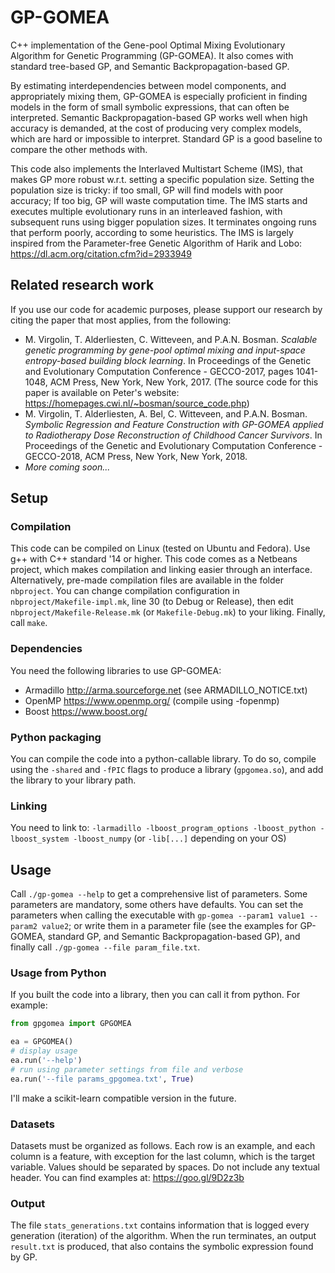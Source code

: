 # GP-GOMEA
C++ implementation of the Gene-pool Optimal Mixing Evolutionary Algorithm for Genetic Programming (GP-GOMEA). It also comes with standard tree-based GP, and Semantic Backpropagation-based GP.

By estimating interdependencies between model components, and appropriately mixing them, GP-GOMEA is especially proficient in finding models in the form of small symbolic expressions, that can often be interpreted. Semantic Backpropagation-based GP works well when high accuracy is demanded, at the cost of producing very complex models, which are hard or impossible to interpret. Standard GP is a good baseline to compare the other methods with.

This code also implements the Interlaved Multistart Scheme (IMS), that makes GP more robust w.r.t. setting a specific population size. Setting the population size is tricky: if too small, GP will find models with poor accuracy; If too big, GP will waste computation time. The IMS starts and executes multiple evolutionary runs in an interleaved fashion, with subsequent runs using bigger population sizes. It terminates ongoing runs that perform poorly, according to some heuristics. The IMS is largely inspired from the Parameter-free Genetic Algorithm of Harik and Lobo: https://dl.acm.org/citation.cfm?id=2933949

## Related research work
If you use our code for academic purposes, please support our research by citing the paper that most applies, from the following:
* M. Virgolin, T. Alderliesten, C. Witteveen, and P.A.N. Bosman. *Scalable genetic programming by gene-pool optimal mixing and input-space entropy-based building block learning*. In Proceedings of the Genetic and Evolutionary Computation Conference - GECCO-2017, pages 1041-1048, ACM Press, New York, New York, 2017. (The source code for this paper is available on Peter's website: https://homepages.cwi.nl/~bosman/source_code.php)
* M. Virgolin, T. Alderliesten, A. Bel, C. Witteveen, and P.A.N. Bosman. *Symbolic Regression and Feature Construction with GP-GOMEA applied to Radiotherapy Dose Reconstruction of Childhood Cancer Survivors*. In Proceedings of the Genetic and Evolutionary Computation Conference - GECCO-2018, ACM Press, New York, New York, 2018.
* *More coming soon...*

## Setup
### Compilation
This code can be compiled on Linux (tested on Ubuntu and Fedora). Use g++ with C++ standard '14 or higher. This code comes as a Netbeans project, which makes compilation and linking easier through an interface. Alternatively, pre-made compilation files are available in the folder `nbproject`. You can change compilation configuration in `nbproject/Makefile-impl.mk`, line 30 (to Debug or Release), then edit `nbproject/Makefile-Release.mk` (or `Makefile-Debug.mk`) to your liking. Finally, call `make`.

### Dependencies
You need the following libraries to use GP-GOMEA:
* Armadillo http://arma.sourceforge.net (see ARMADILLO_NOTICE.txt)
* OpenMP https://www.openmp.org/ (compile using -fopenmp)
* Boost https://www.boost.org/

### Python packaging
You can compile the code into a python-callable library. To do so, compile using the `-shared` and `-fPIC` flags to produce a library (`gpgomea.so`), and add the library to your library path.

### Linking
You need to link to: `-larmadillo -lboost_program_options -lboost_python -lboost_system -lboost_numpy` (or `-lib[...]` depending on your OS)

## Usage
Call `./gp-gomea --help` to get a comprehensive list of parameters. Some parameters are mandatory, some others have defaults. You can set the parameters when calling the executable with `gp-gomea --param1 value1 --param2 value2`; or write them in a parameter file (see the examples for GP-GOMEA, standard GP, and Semantic Backpropagation-based GP), and finally call `./gp-gomea --file param_file.txt`.

### Usage from Python
If you built the code into a library, then you can call it from python. For example:
```python
from gpgomea import GPGOMEA

ea = GPGOMEA()
# display usage
ea.run('--help') 
# run using parameter settings from file and verbose
ea.run('--file params_gpgomea.txt', True)
```
I'll make a scikit-learn compatible version in the future.

### Datasets
Datasets must be organized as follows. Each row is an example, and each column is a feature, with exception for the last column, which is the target variable. Values should be separated by spaces. Do not include any textual header.
You can find examples at: https://goo.gl/9D2z3b 

### Output
The file `stats_generations.txt` contains information that is logged every generation (iteration) of the algorithm. When the run terminates, an output `result.txt` is produced, that also contains the symbolic expression found by GP.

